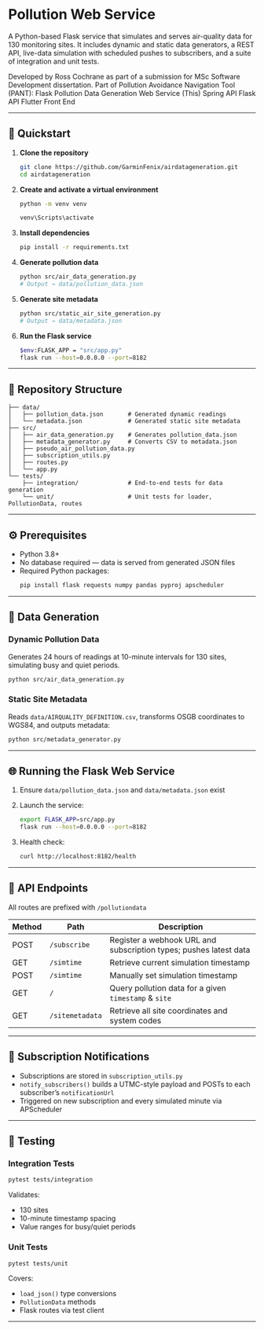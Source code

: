 
# Pollution Web Service

A Python-based Flask service that simulates and serves air-quality data for 130 monitoring sites. It includes dynamic and static data generators, a REST API, live-data simulation with scheduled pushes to subscribers, and a suite of integration and unit tests.

Developed by Ross Cochrane as part of a submission for MSc Software Development
dissertation.
Part of Pollution Avoidance Navigation Tool (PANT):
Flask Pollution Data Generation Web Service (This)
Spring API
Flask API
Flutter Front End

---

## 🚀 Quickstart

1. **Clone the repository**
   ```bash
   git clone https://github.com/GarminFenix/airdatageneration.git
   cd airdatageneration
   ```

2. **Create and activate a virtual environment**
   ```bash
   python -m venv venv
   
   venv\Scripts\activate         
   ```

3. **Install dependencies**
   ```bash
   pip install -r requirements.txt
   ```

4. **Generate pollution data**
   ```bash
   python src/air_data_generation.py
   # Output → data/pollution_data.json
   ```

5. **Generate site metadata**
   ```bash
   python src/static_air_site_generation.py
   # Output → data/metadata.json
   ```

6. **Run the Flask service**
   ```bash
   $env:FLASK_APP = "src/app.py"
   flask run --host=0.0.0.0 --port=8182

   ```

---

## 🧱 Repository Structure

```
├── data/
│   ├── pollution_data.json       # Generated dynamic readings
│   └── metadata.json             # Generated static site metadata
├── src/
│   ├── air_data_generation.py    # Generates pollution_data.json
│   ├── metadata_generator.py     # Converts CSV to metadata.json
│   ├── pseudo_air_pollution_data.py
│   ├── subscription_utils.py
│   ├── routes.py
│   └── app.py
└── tests/
    ├── integration/              # End-to-end tests for data generation
    └── unit/                     # Unit tests for loader, PollutionData, routes
```

---

## ⚙️ Prerequisites

- Python 3.8+  
- No database required — data is served from generated JSON files  
- Required Python packages:
  ```bash
  pip install flask requests numpy pandas pyproj apscheduler
  ```

---

## 🔄 Data Generation

### Dynamic Pollution Data

Generates 24 hours of readings at 10-minute intervals for 130 sites, simulating busy and quiet periods.

```bash
python src/air_data_generation.py
```

### Static Site Metadata

Reads `data/AIRQUALITY_DEFINITION.csv`, transforms OSGB coordinates to WGS84, and outputs metadata:

```bash
python src/metadata_generator.py
```

---

## 🌐 Running the Flask Web Service 

1. Ensure `data/pollution_data.json` and `data/metadata.json` exist  
2. Launch the service:
   ```bash
   export FLASK_APP=src/app.py
   flask run --host=0.0.0.0 --port=8182
   ```

3. Health check:
   ```bash
   curl http://localhost:8182/health
   ```

---

## 📡 API Endpoints

All routes are prefixed with `/pollutiondata`

| Method | Path                       | Description                                                        |
|--------|----------------------------|--------------------------------------------------------------------|
| POST   | `/subscribe`               | Register a webhook URL and subscription types; pushes latest data |
| GET    | `/simtime`                 | Retrieve current simulation timestamp                              |
| POST   | `/simtime`                 | Manually set simulation timestamp                                  |
| GET    | `/`                        | Query pollution data for a given `timestamp` & `site`              |
| GET    | `/sitemetadata`            | Retrieve all site coordinates and system codes                     |

---

## 🔔 Subscription Notifications

- Subscriptions are stored in `subscription_utils.py`
- `notify_subscribers()` builds a UTMC-style payload and POSTs to each subscriber’s `notificationUrl`
- Triggered on new subscription and every simulated minute via APScheduler

---

## 🧪 Testing

### Integration Tests

```bash
pytest tests/integration
```

Validates:
- 130 sites  
- 10-minute timestamp spacing  
- Value ranges for busy/quiet periods  

### Unit Tests

```bash
pytest tests/unit
```

Covers:
- `load_json()` type conversions  
- `PollutionData` methods  
- Flask routes via test client  

---


